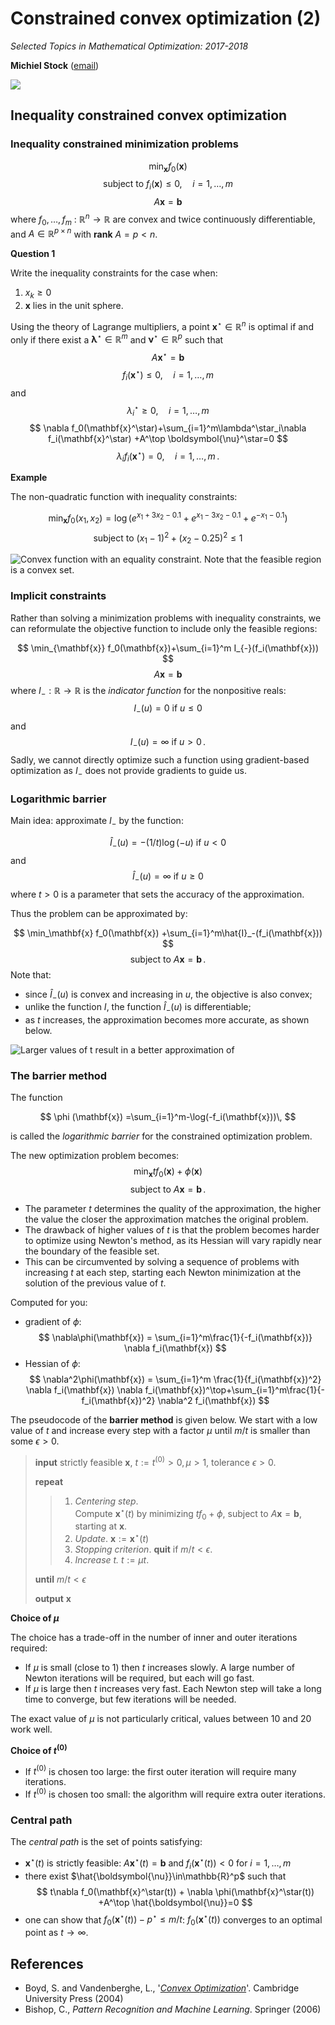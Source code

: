 # Constrained convex optimization (2)

*Selected Topics in Mathematical Optimization: 2017-2018*

**Michiel Stock** ([email](michiel.stock@ugent.be))

![](Figures/logo.png)

## Inequality constrained convex optimization

### Inequality constrained minimization problems

$$
\min_\mathbf{x}  f_0(\mathbf{x})
$$
$$
\text{subject to } f_i(\mathbf{x}) \leq 0, \quad i=1,\ldots,m
$$
$$
A\mathbf{x}=\mathbf{b}
$$
where $f_0,\ldots,f_m\ :\ \mathbb{R}^n \rightarrow \mathbb{R}$ are convex and twice continuously differentiable, and $A\in \mathbb{R}^{p\times n}$ with **rank** $A=p<n$.

**Question 1**

Write the inequality constraints for the case when:

1. $x_k\geq 0$
2. $\mathbf{x}$ lies in the unit sphere.

Using the theory of Lagrange multipliers, a point $\mathbf{x}^\star \in\mathbb{R}^n$ is optimal if and only if there exist a $\boldsymbol{\lambda}^\star\in \mathbb{R}^m$ and $\boldsymbol{\nu}^\star\in \mathbb{R}^p$ such that
$$
A\mathbf{x}^\star=\mathbf{b}
$$
$$
f_i(\mathbf{x}^\star) \leq 0, \quad i=1,\ldots,m
$$
and
$$
\lambda_i^\star \geq 0, \quad i=1,\ldots,m
$$
$$
\nabla f_0(\mathbf{x}^\star)+\sum_{i=1}^m\lambda^\star_i\nabla f_i(\mathbf{x}^\star) +A^\top \boldsymbol{\nu}^\star=0
$$
$$
\lambda_if_i(\mathbf{x}^\star)=0, \quad i=1,\ldots,m\,.
$$

**Example**

The non-quadratic function with inequality constraints:

$$
\min_\mathbf{x} f_0(x_1, x_2)   = \log(e^{x_1 +3x_2-0.1}+e^{x_1 -3x_2-0.1}+e^{-x_1 -0.1})
$$
$$
 \text{subject to }  (x_1 - 1)^2 + (x_2 - 0.25)^2 \leq 1
$$

![Convex function with an equality constraint. Note that the feasible region is a convex set.](Figures/ineq_const_example.png)

### Implicit constraints

Rather than solving a minimization problems with inequality constraints, we can reformulate the objective function to include only the feasible regions:

$$
\min_{\mathbf{x}} f_0(\mathbf{x})+\sum_{i=1}^m I_{-}(f_i(\mathbf{x}))
$$
$$
A\mathbf{x}=\mathbf{b}
$$
where $I_{-}:\mathbb{R}\rightarrow \mathbb{R}$ is the *indicator function* for the nonpositive reals:
$$
I_-(u) = 0 \text{ if } u\leq 0
$$
and
$$
I_-(u) = \infty \text{ if } u> 0\,.
$$
Sadly, we cannot directly optimize such a function using gradient-based optimization as $I_-$ does not provide gradients to guide us.

### Logarithmic barrier

Main idea: approximate $I_-$ by the function:

$$
\hat{I}_-(u) = - (1/t)\log(-u) \text{ if } u< 0
$$
and
$$
\hat{I}_-(u)=\infty  \text{ if } u\geq 0
$$
where $t>0$ is a parameter that sets the accuracy of the approximation.

Thus the problem can be approximated by:

$$
\min_\mathbf{x} f_0(\mathbf{x}) +\sum_{i=1}^m\hat{I}_-(f_i(\mathbf{x}))
$$
$$
\text{subject to } A\mathbf{x}=\mathbf{b}\,.
$$
Note that:

- since $\hat{I}_-(u)$ is convex and  increasing in $u$, the objective is also convex;
- unlike the function $I$, the function $\hat{I}_-(u)$ is differentiable;
- as $t$ increases, the approximation becomes more accurate, as shown below.

![Larger values of $t$ result in a better approximation of](Figures/log_bar.png)

### The barrier method

The function

$$
\phi (\mathbf{x}) =\sum_{i=1}^m-\log(-f_i(\mathbf{x}))\,
$$

is called the *logarithmic barrier* for the constrained optimization problem.

The new optimization problem becomes:
$$
\min_\mathbf{x} tf_0(\mathbf{x}) +\phi (\mathbf{x})
$$
$$
\text{subject to } A\mathbf{x}=\mathbf{b}\,.
$$

- The parameter $t$ determines the quality of the approximation, the higher the value the closer the approximation matches the original problem.
- The drawback of higher values of $t$ is that the problem becomes harder to optimize using Newton's method, as its Hessian will vary rapidly near the boundary of the feasible set.
- This can be circumvented by solving a sequence of problems with increasing $t$ at each step, starting each Newton minimization at the solution of the previous value of $t$.

Computed for you:

- gradient of $\phi$:
$$
\nabla\phi(\mathbf{x}) = \sum_{i=1}^m\frac{1}{-f_i(\mathbf{x})} \nabla f_i(\mathbf{x})
$$
- Hessian of $\phi$:
$$
\nabla^2\phi(\mathbf{x}) = \sum_{i=1}^m \frac{1}{f_i(\mathbf{x})^2} \nabla f_i(\mathbf{x}) \nabla f_i(\mathbf{x})^\top+\sum_{i=1}^m\frac{1}{-f_i(\mathbf{x})^2} \nabla^2 f_i(\mathbf{x})
$$

The pseudocode of the **barrier method** is given below. We start with a low value of $t$ and increase every step with a factor $\mu$ until $m/t$ is smaller than some $\epsilon>0$.


>**input** strictly feasible $\mathbf{x}$, $t:=t^{(0)}>0, \mu>1$, tolerance $\epsilon>0$.
>
>**repeat**
>
>>    1. *Centering step*.<br>
>>   Compute $\mathbf{x}^\star(t)$ by minimizing $tf_0+\phi$, subject to $A\mathbf{x}=\mathbf{b}$, starting at $\mathbf{x}$.
>>    2. *Update*. $\mathbf{x}:=\mathbf{x}^\star(t)$
>>    3. *Stopping criterion*. **quit** if $m/t<\epsilon$.
>>    4. *Increase $t$.*  $t:=\mu t$.
>
>**until** $m/t < \epsilon$
>
>**output** $\mathbf{x}$

**Choice of $\mu$**

The choice has a trade-off in the number of inner and outer iterations required:
- If $\mu$ is small (close to 1) then $t$ increases slowly. A large number of Newton iterations will be required, but each will go fast.
- If $\mu$ is large then $t$ increases very fast. Each Newton step will take a long time to converge, but few iterations will be needed.

The exact value of $\mu$ is not particularly critical, values between 10 and 20 work well.

**Choice of $t^{(0)}$**

- If $t^{(0)}$ is chosen too large: the first outer iteration will require many iterations.
- If $t^{(0)}$ is chosen too small: the algorithm will require extra outer iterations.


### Central path

The *central path* is the set of points satisfying:

- $\mathbf{x}^\star(t)$ is strictly feasible: $A\mathbf{x}^\star(t)=\mathbf{b}$ and $f_i(\mathbf{x}^\star(t))<0$ for $i=1,\ldots,m$
- there exist $\hat{\boldsymbol{\nu}}\in\mathbb{R}^p$ such that
$$
t\nabla f_0(\mathbf{x}^\star(t)) + \nabla \phi(\mathbf{x}^\star(t)) +A^\top \hat{\boldsymbol{\nu}}=0
$$
- one can show that $f_0(\mathbf{x}^\star(t))-p^\star\leq m / t$: $f_0(\mathbf{x}^\star(t))$ converges to an optimal point as $t\rightarrow \infty$.

## References

- Boyd, S. and Vandenberghe, L., '*[Convex Optimization](https://web.stanford.edu/~boyd/cvxbook/bv_cvxbook.pdf)*'. Cambridge University Press (2004)
- Bishop, C., *Pattern Recognition and Machine Learning*. Springer (2006)
